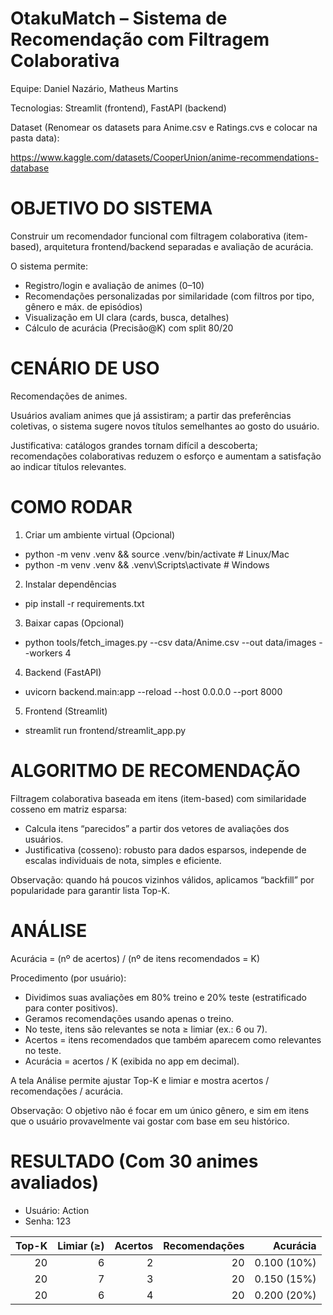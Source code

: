 # OtakuMatch – Sistema de Recomendação com Filtragem Colaborativa

Equipe: Daniel Nazário, Matheus Martins

Tecnologias: Streamlit (frontend), FastAPI (backend)

Dataset (Renomear os datasets para Anime.csv e Ratings.cvs e colocar na pasta data):

https://www.kaggle.com/datasets/CooperUnion/anime-recommendations-database

# OBJETIVO DO SISTEMA
Construir um recomendador funcional com filtragem colaborativa (item-based), arquitetura frontend/backend separadas e avaliação de acurácia.

O sistema permite:
- Registro/login e avaliação de animes (0–10)
- Recomendações personalizadas por similaridade (com filtros por tipo, gênero e máx. de episódios)
- Visualização em UI clara (cards, busca, detalhes)
- Cálculo de acurácia (Precisão@K) com split 80/20

# CENÁRIO DE USO
Recomendações de animes.

Usuários avaliam animes que já assistiram; a partir das preferências coletivas, o sistema sugere novos títulos semelhantes ao gosto do usuário.

Justificativa: catálogos grandes tornam difícil a descoberta; recomendações colaborativas reduzem o esforço e aumentam a satisfação ao indicar títulos relevantes.

# COMO RODAR
1. Criar um ambiente virtual (Opcional)

- python -m venv .venv && source .venv/bin/activate  # Linux/Mac
- python -m venv .venv && .venv\Scripts\activate     # Windows

2. Instalar dependências
- pip install -r requirements.txt

3. Baixar capas (Opcional)
- python tools/fetch_images.py --csv data/Anime.csv --out data/images --workers 4

4. Backend (FastAPI)
- uvicorn backend.main:app --reload --host 0.0.0.0 --port 8000

5. Frontend (Streamlit)
- streamlit run frontend/streamlit_app.py

# ALGORITMO DE RECOMENDAÇÃO
Filtragem colaborativa baseada em itens (item-based) com similaridade cosseno em matriz esparsa:

- Calcula itens “parecidos” a partir dos vetores de avaliações dos usuários.
- Justificativa (cosseno): robusto para dados esparsos, independe de escalas individuais de nota, simples e eficiente.

Observação: quando há poucos vizinhos válidos, aplicamos “backfill” por popularidade para garantir lista Top-K.

# ANÁLISE
Acurácia = (nº de acertos) / (nº de itens recomendados = K)

Procedimento (por usuário):
- Dividimos suas avaliações em 80% treino e 20% teste (estratificado para conter positivos).
- Geramos recomendações usando apenas o treino.
- No teste, itens são relevantes se nota ≥ limiar (ex.: 6 ou 7).
- Acertos = itens recomendados que também aparecem como relevantes no teste.
- Acurácia = acertos / K (exibida no app em decimal).

A tela Análise permite ajustar Top-K e limiar e mostra acertos / recomendações / acurácia.

Observação: O objetivo não é focar em um único gênero, e sim em itens que o usuário provavelmente vai gostar com base em seu histórico.

# RESULTADO (Com 30 animes avaliados)

- Usuário: Action
- Senha: 123

| Top-K | Limiar (≥)  | Acertos | Recomendações  | Acurácia    |
|------:|------------:|--------:|---------------:|------------:|
| 20    | 6           | 2       | 20             | 0.100 (10%) |
| 20    | 7           | 3       | 20             | 0.150 (15%) |
| 20    | 6           | 4       | 20             | 0.200 (20%) |
